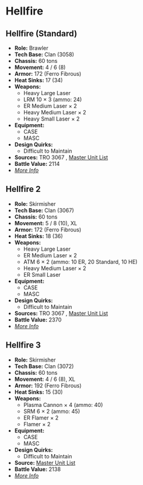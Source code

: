# Hellfire 

## Hellfire (Standard) 

- **Role:** Brawler 
- **Tech Base:** Clan (3058) 
- **Chassis:** 60 tons 
- **Movement:** 4 / 6 (8) 
- **Armor:** 172 (Ferro Fibrous) 
- **Heat Sinks:** 17 (34) 
- **Weapons:** 
  - Heavy Large Laser 
  - LRM 10 × 3 (ammo: 24) 
  - ER Medium Laser × 2 
  - Heavy Medium Laser × 2 
  - Heavy Small Laser × 2 
- **Equipment:** 
  - CASE 
  - MASC 
- **Design Quirks:** 
  - Difficult to Maintain 
- **Sources:** TRO 3067 , [Master Unit List](http://masterunitlist.info/Unit/Details/4300/hellfire-standard) 
- **Battle Value:** 2114 
- [*More Info*](hellfire/hellfire_standard.md) 

## Hellfire 2 

- **Role:** Skirmisher 
- **Tech Base:** Clan (3067) 
- **Chassis:** 60 tons 
- **Movement:** 5 / 8 (10), XL 
- **Armor:** 172 (Ferro Fibrous) 
- **Heat Sinks:** 18 (36) 
- **Weapons:** 
  - Heavy Large Laser 
  - ER Medium Laser × 2 
  - ATM 6 × 2 (ammo: 10 ER, 20 Standard, 10 HE) 
  - Heavy Medium Laser × 2 
  - ER Small Laser 
- **Equipment:** 
  - CASE 
  - MASC 
- **Design Quirks:** 
  - Difficult to Maintain 
- **Sources:** TRO 3067 , [Master Unit List](http://masterunitlist.info/Unit/Details/4301/hellfire-2) 
- **Battle Value:** 2370 
- [*More Info*](hellfire/hellfire_2.md) 

## Hellfire 3 

- **Role:** Skirmisher 
- **Tech Base:** Clan (3072) 
- **Chassis:** 60 tons 
- **Movement:** 4 / 6 (8), XL 
- **Armor:** 192 (Ferro Fibrous) 
- **Heat Sinks:** 15 (30) 
- **Weapons:** 
  - Plasma Cannon × 4 (ammo: 40) 
  - SRM 6 × 2 (ammo: 45) 
  - ER Flamer × 2 
  - Flamer × 2 
- **Equipment:** 
  - CASE 
  - MASC 
- **Design Quirks:** 
  - Difficult to Maintain 
- **Source:** [Master Unit List](http://masterunitlist.info/Unit/Details/5685/hellfire-3) 
- **Battle Value:** 2138 
- [*More Info*](hellfire/hellfire_3.md) 

